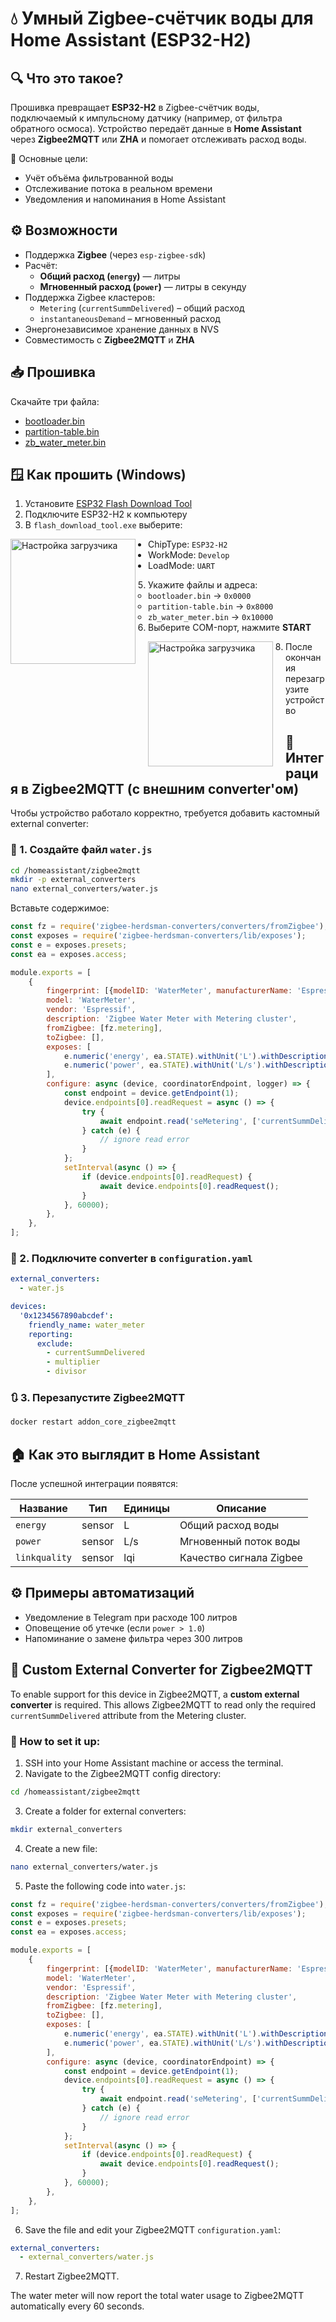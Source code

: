 
# 💧 Умный Zigbee-счётчик воды для Home Assistant (ESP32-H2)

## 🔍 Что это такое?

Прошивка превращает **ESP32-H2** в Zigbee-счётчик воды, подключаемый к импульсному датчику (например, от фильтра обратного осмоса). Устройство передаёт данные в **Home Assistant** через **Zigbee2MQTT** или **ZHA** и помогает отслеживать расход воды.

📌 Основные цели:
- Учёт объёма фильтрованной воды
- Отслеживание потока в реальном времени
- Уведомления и напоминания в Home Assistant

## ⚙️ Возможности

- Поддержка **Zigbee** (через `esp-zigbee-sdk`)
- Расчёт:
  - **Общий расход (`energy`)** — литры
  - **Мгновенный расход (`power`)** — литры в секунду
- Поддержка Zigbee кластеров:
  - `Metering` (`currentSummDelivered`) – общий расход
  - `instantaneousDemand` – мгновенный расход
- Энергонезависимое хранение данных в NVS
- Совместимость с **Zigbee2MQTT** и **ZHA**

## 📥 Прошивка

Скачайте три файла:

- [bootloader.bin](firmware_esp32h2/bootloader.bin)
- [partition-table.bin](firmware_esp32h2/partition-table.bin)
- [zb_water_meter.bin](firmware_esp32h2/zb_water_meter.bin)

## 🪟 Как прошить (Windows)

1. Установите [ESP32 Flash Download Tool](https://www.espressif.com/en/support/download/other-tools)
2. Подключите ESP32-H2 к компьютеру
3. В `flash_download_tool.exe` выберите:
  <p align="left">
  <img src="doc/image/flash.png" alt="Настройка загрузчика" width="200" style="float:left; margin-right: 20px;">
  </p>
  
   - ChipType: `ESP32-H2`
   - WorkMode: `Develop`
   - LoadMode: `UART`
     
5. Укажите файлы и адреса:
   - `bootloader.bin` → `0x0000`
   - `partition-table.bin` → `0x8000`
   - `zb_water_meter.bin` → `0x10000`
6. Выберите COM-порт, нажмите **START**
  <p align="left">
  <img src="doc/image/flash_boot.png" alt="Настройка загрузчика" width="200" style="float:left; margin-right: 20px;">
  </p>
   
8. После окончания перезагрузите устройство

## 🧩 Интеграция в Zigbee2MQTT (с внешним converter'ом)

Чтобы устройство работало корректно, требуется добавить кастомный external converter:

### 🔧 1. Создайте файл `water.js`

```bash
cd /homeassistant/zigbee2mqtt
mkdir -p external_converters
nano external_converters/water.js
```

Вставьте содержимое:

```js
const fz = require('zigbee-herdsman-converters/converters/fromZigbee');
const exposes = require('zigbee-herdsman-converters/lib/exposes');
const e = exposes.presets;
const ea = exposes.access;

module.exports = [
    {
        fingerprint: [{modelID: 'WaterMeter', manufacturerName: 'Espressif'}],
        model: 'WaterMeter',
        vendor: 'Espressif',
        description: 'Zigbee Water Meter with Metering cluster',
        fromZigbee: [fz.metering],
        toZigbee: [],
        exposes: [
            e.numeric('energy', ea.STATE).withUnit('L').withDescription('Общий расход воды'),
            e.numeric('power', ea.STATE).withUnit('L/s').withDescription('Мгновенный расход воды'),
        ],
        configure: async (device, coordinatorEndpoint, logger) => {
            const endpoint = device.getEndpoint(1);
            device.endpoints[0].readRequest = async () => {
                try {
                    await endpoint.read('seMetering', ['currentSummDelivered']);
                } catch (e) {
                    // ignore read error
                }
            };
            setInterval(async () => {
                if (device.endpoints[0].readRequest) {
                    await device.endpoints[0].readRequest();
                }
            }, 60000);
        },
    },
];
```

### 🔧 2. Подключите converter в `configuration.yaml`

```yaml
external_converters:
  - water.js

devices:
  '0x1234567890abcdef':
    friendly_name: water_meter
    reporting:
      exclude:
        - currentSummDelivered
        - multiplier
        - divisor
```

### 🔃 3. Перезапустите Zigbee2MQTT

```bash
docker restart addon_core_zigbee2mqtt
```

## 🏠 Как это выглядит в Home Assistant

После успешной интеграции появятся:

| Название     | Тип     | Единицы | Описание                |
|--------------|----------|---------|-------------------------|
| `energy`     | sensor   | L       | Общий расход воды       |
| `power`      | sensor   | L/s     | Мгновенный поток воды   |
| `linkquality`| sensor   | lqi     | Качество сигнала Zigbee |

## ⚙️ Примеры автоматизаций

- Уведомление в Telegram при расходе 100 литров
- Оповещение об утечке (если `power > 1.0`)
- Напоминание о замене фильтра через 300 литров

## 🧠 Custom External Converter for Zigbee2MQTT

To enable support for this device in Zigbee2MQTT, a **custom external converter** is required. This allows Zigbee2MQTT to read only the required `currentSummDelivered` attribute from the Metering cluster.

### 🔧 How to set it up:

1. SSH into your Home Assistant machine or access the terminal.
2. Navigate to the Zigbee2MQTT config directory:
```bash
cd /homeassistant/zigbee2mqtt
```
3. Create a folder for external converters:
```bash
mkdir external_converters
```
4. Create a new file:
```bash
nano external_converters/water.js
```
5. Paste the following code into `water.js`:

```js
const fz = require('zigbee-herdsman-converters/converters/fromZigbee');
const exposes = require('zigbee-herdsman-converters/lib/exposes');
const e = exposes.presets;
const ea = exposes.access;

module.exports = [
    {
        fingerprint: [{modelID: 'WaterMeter', manufacturerName: 'Espressif'}],
        model: 'WaterMeter',
        vendor: 'Espressif',
        description: 'Zigbee Water Meter with Metering cluster',
        fromZigbee: [fz.metering],
        toZigbee: [],
        exposes: [
            e.numeric('energy', ea.STATE).withUnit('L').withDescription('Total water usage'),
            e.numeric('power', ea.STATE).withUnit('L/s').withDescription('Instant water flow'),
        ],
        configure: async (device, coordinatorEndpoint) => {
            const endpoint = device.getEndpoint(1);
            device.endpoints[0].readRequest = async () => {
                try {
                    await endpoint.read('seMetering', ['currentSummDelivered']);
                } catch (e) {
                    // ignore read error
                }
            };
            setInterval(async () => {
                if (device.endpoints[0].readRequest) {
                    await device.endpoints[0].readRequest();
                }
            }, 60000);
        },
    },
];
```

6. Save the file and edit your Zigbee2MQTT `configuration.yaml`:
```yaml
external_converters:
  - external_converters/water.js
```

7. Restart Zigbee2MQTT.

The water meter will now report the total water usage to Zigbee2MQTT automatically every 60 seconds.
